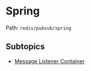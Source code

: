 # Spring

Path: `redis/pubsub/spring`

## Subtopics
- [Message Listener Container](./message_listener_container/README.md)
